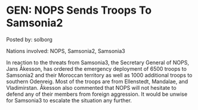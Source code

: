 # GEN: NOPS Sends Troops To Samsonia2

Posted by: solborg

Nations involved: NOPS, Samsonia2, Samsonia3

In reaction to the threats from Samsonia3, the Secretary General of NOPS, Jans Åkesson, has ordered the emergency deployment of 6500 troops to Samsonia2 and their Moroccan territory as well as 1000 additional troops to southern Odenreig. Most of the troops are from Ellenstedt, Mandalae, and Vladimirstan. Åkesson also commented that NOPS will not hesitate to defend any of their members from foreign aggression. It would be unwise for Samsonia3 to escalate the situation any further.